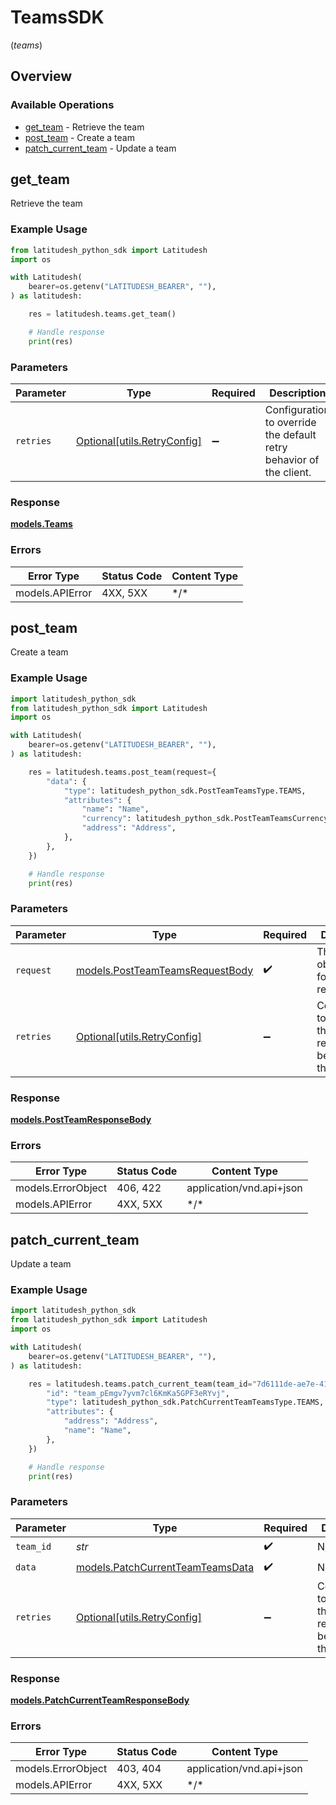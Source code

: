 # TeamsSDK
(*teams*)

## Overview

### Available Operations

* [get_team](#get_team) - Retrieve the team
* [post_team](#post_team) - Create a team
* [patch_current_team](#patch_current_team) - Update a team

## get_team

Retrieve the team

### Example Usage

```python
from latitudesh_python_sdk import Latitudesh
import os

with Latitudesh(
    bearer=os.getenv("LATITUDESH_BEARER", ""),
) as latitudesh:

    res = latitudesh.teams.get_team()

    # Handle response
    print(res)

```

### Parameters

| Parameter                                                           | Type                                                                | Required                                                            | Description                                                         |
| ------------------------------------------------------------------- | ------------------------------------------------------------------- | ------------------------------------------------------------------- | ------------------------------------------------------------------- |
| `retries`                                                           | [Optional[utils.RetryConfig]](../../models/utils/retryconfig.md)    | :heavy_minus_sign:                                                  | Configuration to override the default retry behavior of the client. |

### Response

**[models.Teams](../../models/teams.md)**

### Errors

| Error Type      | Status Code     | Content Type    |
| --------------- | --------------- | --------------- |
| models.APIError | 4XX, 5XX        | \*/\*           |

## post_team

Create a team

### Example Usage

```python
import latitudesh_python_sdk
from latitudesh_python_sdk import Latitudesh
import os

with Latitudesh(
    bearer=os.getenv("LATITUDESH_BEARER", ""),
) as latitudesh:

    res = latitudesh.teams.post_team(request={
        "data": {
            "type": latitudesh_python_sdk.PostTeamTeamsType.TEAMS,
            "attributes": {
                "name": "Name",
                "currency": latitudesh_python_sdk.PostTeamTeamsCurrency.USD,
                "address": "Address",
            },
        },
    })

    # Handle response
    print(res)

```

### Parameters

| Parameter                                                                   | Type                                                                        | Required                                                                    | Description                                                                 |
| --------------------------------------------------------------------------- | --------------------------------------------------------------------------- | --------------------------------------------------------------------------- | --------------------------------------------------------------------------- |
| `request`                                                                   | [models.PostTeamTeamsRequestBody](../../models/postteamteamsrequestbody.md) | :heavy_check_mark:                                                          | The request object to use for the request.                                  |
| `retries`                                                                   | [Optional[utils.RetryConfig]](../../models/utils/retryconfig.md)            | :heavy_minus_sign:                                                          | Configuration to override the default retry behavior of the client.         |

### Response

**[models.PostTeamResponseBody](../../models/postteamresponsebody.md)**

### Errors

| Error Type               | Status Code              | Content Type             |
| ------------------------ | ------------------------ | ------------------------ |
| models.ErrorObject       | 406, 422                 | application/vnd.api+json |
| models.APIError          | 4XX, 5XX                 | \*/\*                    |

## patch_current_team

Update a team

### Example Usage

```python
import latitudesh_python_sdk
from latitudesh_python_sdk import Latitudesh
import os

with Latitudesh(
    bearer=os.getenv("LATITUDESH_BEARER", ""),
) as latitudesh:

    res = latitudesh.teams.patch_current_team(team_id="7d6111de-ae7e-41af-9a8c-c5808e6d9807", data={
        "id": "team_pEmgv7yvm7cl6KmKa5GPF3eRYvj",
        "type": latitudesh_python_sdk.PatchCurrentTeamTeamsType.TEAMS,
        "attributes": {
            "address": "Address",
            "name": "Name",
        },
    })

    # Handle response
    print(res)

```

### Parameters

| Parameter                                                                     | Type                                                                          | Required                                                                      | Description                                                                   |
| ----------------------------------------------------------------------------- | ----------------------------------------------------------------------------- | ----------------------------------------------------------------------------- | ----------------------------------------------------------------------------- |
| `team_id`                                                                     | *str*                                                                         | :heavy_check_mark:                                                            | N/A                                                                           |
| `data`                                                                        | [models.PatchCurrentTeamTeamsData](../../models/patchcurrentteamteamsdata.md) | :heavy_check_mark:                                                            | N/A                                                                           |
| `retries`                                                                     | [Optional[utils.RetryConfig]](../../models/utils/retryconfig.md)              | :heavy_minus_sign:                                                            | Configuration to override the default retry behavior of the client.           |

### Response

**[models.PatchCurrentTeamResponseBody](../../models/patchcurrentteamresponsebody.md)**

### Errors

| Error Type               | Status Code              | Content Type             |
| ------------------------ | ------------------------ | ------------------------ |
| models.ErrorObject       | 403, 404                 | application/vnd.api+json |
| models.APIError          | 4XX, 5XX                 | \*/\*                    |